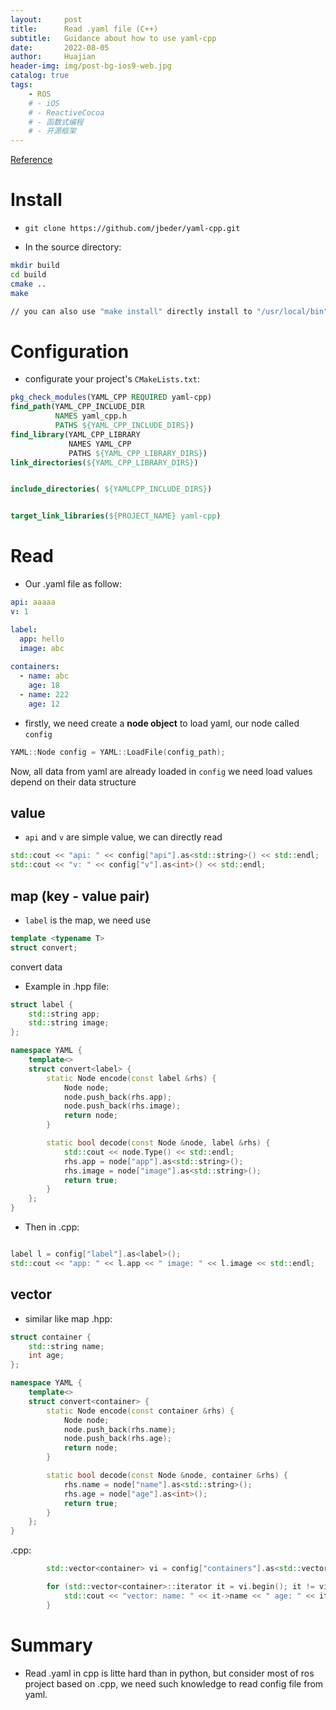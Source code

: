 ```yaml
---
layout:     post
title:      Read .yaml file (C++)
subtitle:   Guidance about how to use yaml-cpp
date:       2022-08-05
author:     Huajian
header-img: img/post-bg-ios9-web.jpg
catalog: true
tags:
    - ROS
    # - iOS
    # - ReactiveCocoa
    # - 函数式编程
    # - 开源框架
---
```

[Reference](https://www.cnblogs.com/li-peng/p/14136068.html)

# Install 

- `git clone https://github.com/jbeder/yaml-cpp.git`

- In the source directory:

```bash
mkdir build
cd build 
cmake .. 
make 

// you can also use "make install" directly install to "/usr/local/bin"
```

# Configuration

- configurate your project's `CMakeLists.txt`:
```CMake
pkg_check_modules(YAML_CPP REQUIRED yaml-cpp)
find_path(YAML_CPP_INCLUDE_DIR
          NAMES yaml_cpp.h
          PATHS ${YAML_CPP_INCLUDE_DIRS})
find_library(YAML_CPP_LIBRARY
             NAMES YAML_CPP
             PATHS ${YAML_CPP_LIBRARY_DIRS})
link_directories(${YAML_CPP_LIBRARY_DIRS})


include_directories( ${YAMLCPP_INCLUDE_DIRS})


target_link_libraries(${PROJECT_NAME} yaml-cpp)
```

# Read
- Our .yaml file as follow:
```yaml
api: aaaaa
v: 1

label:
  app: hello
  image: abc
  
containers:
  - name: abc
    age: 18
  - name: 222
    age: 12
```

- firstly, we need create a **node object** to load yaml, our node called `config`
```cpp
YAML::Node config = YAML::LoadFile(config_path);
```
Now, all data from yaml are already loaded in `config`
we need load values depend on their data structure

## value
- `api` and `v` are simple value, we can directly read

```cpp
std::cout << "api: " << config["api"].as<std::string>() << std::endl;
std::cout << "v: " << config["v"].as<int>() << std::endl;

```

## map (key - value pair)

- `label` is the map, we need use 
```cpp
template <typename T> 
struct convert;
```
convert data

- Example in .hpp file:
```cpp
struct label {
    std::string app;
    std::string image;
};

namespace YAML {
    template<>
    struct convert<label> {
        static Node encode(const label &rhs) {
            Node node;
            node.push_back(rhs.app);
            node.push_back(rhs.image);
            return node;
        }

        static bool decode(const Node &node, label &rhs) {
            std::cout << node.Type() << std::endl;
            rhs.app = node["app"].as<std::string>();
            rhs.image = node["image"].as<std::string>();
            return true;
        }
    };
}
```

- Then in .cpp:
```cpp

label l = config["label"].as<label>(); 
std::cout << "app: " << l.app << " image: " << l.image << std::endl;
```

## vector

- similar like map
.hpp:
```cpp
struct container {
    std::string name;
    int age;
};

namespace YAML {
    template<>
    struct convert<container> {
        static Node encode(const container &rhs) {
            Node node;
            node.push_back(rhs.name);
            node.push_back(rhs.age);
            return node;
        }

        static bool decode(const Node &node, container &rhs) {
            rhs.name = node["name"].as<std::string>();
            rhs.age = node["age"].as<int>();
            return true;
        }
    };
}
```

.cpp:
```cpp
        std::vector<container> vi = config["containers"].as<std::vector<container>>();

        for (std::vector<container>::iterator it = vi.begin(); it != vi.end(); ++it) {
            std::cout << "vector: name: " << it->name << " age: " << it->age << std::endl;
        }
```

# Summary
- Read .yaml in cpp is litte hard than in python, but consider most of ros project based on .cpp, we need such knowledge to read config file from yaml.